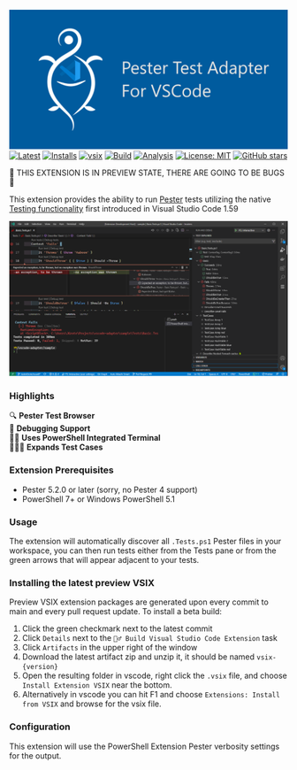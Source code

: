 [![Pester Test Adapter for Visual Studio Code](images/social-preview.png)](https://marketplace.visualstudio.com/items?itemName=pspester.pester-test)
[![Latest](https://img.shields.io/visual-studio-marketplace/v/pspester.pester-test?style=flat-square)](https://marketplace.visualstudio.com/items?itemName=pspester.pester-test)
[![Installs](https://img.shields.io/visual-studio-marketplace/i/pspester.pester-test?style=flat-square)](https://marketplace.visualstudio.com/items?itemName=pspester.pester-test)
[![vsix](https://img.shields.io/github/v/release/pester/vscode-adapter?label=vsix&sort=semver&style=flat-square)](https://github.com/pester/vscode-adapter/releases)
[![Build](https://img.shields.io/github/workflow/status/pester/vscode-adapter/%F0%9F%91%B7%E2%80%8D%E2%99%82%EF%B8%8F%20Build%20Visual%20Studio%20Code%20Extension?style=flat-square)](https://github.com/pester/vscode-adapter/actions/workflows/ci.yml)
[![Analysis](https://img.shields.io/github/workflow/status/pester/vscode-adapter/%F0%9F%94%8E%20CodeQL/main?label=codeQL&style=flat-square)](https://github.com/pester/vscode-adapter/actions/workflows/codeql-analysis.yml)
[![License: MIT](https://img.shields.io/npm/l/tslog?logo=tslog&style=flat-square)](https://tldrlegal.com/license/mit-license)
[![GitHub stars](https://img.shields.io/github/stars/pester/vscode-adapter?style=social)](https://github.com/pester/vscode-adapter)

🚧 THIS EXTENSION IS IN PREVIEW STATE, THERE ARE GOING TO BE BUGS 🚧

This extension provides the ability to run [Pester](https://pester.dev/) tests utilizing the native
[Testing functionality](https://code.visualstudio.com/updates/v1_59#_testing-apis) first introduced in Visual Studio Code 1.59

![Example](images/2021-08-07-08-06-26.png)

### Highlights

🔍 **Pester Test Browser** <br>
🐞 **Debugging Support** <br>
👩‍💻 **Uses PowerShell Integrated Terminal** <br>
👨‍👧‍👦 **Expands Test Cases** <br>

### Extension Prerequisites

- Pester 5.2.0 or later (sorry, no Pester 4 support)
- PowerShell 7+ or Windows PowerShell 5.1

### Usage

The extension will automatically discover all `.Tests.ps1` Pester files in your workspace, you can then run tests either
from the Tests pane or from the green arrows that will appear adjacent to your tests.

### Installing the latest preview VSIX

Preview VSIX extension packages are generated upon every commit to main and every pull request update. To install a beta build:

1. Click the green checkmark next to the latest commit
1. Click `Details` next to the `👷‍♂️ Build Visual Studio Code Extension` task
1. Click `Artifacts` in the upper right of the window
1. Download the latest artifact zip and unzip it, it should be named `vsix-{version}`
1. Open the resulting folder in vscode, right click the `.vsix` file, and choose `Install Extension VSIX` near the bottom.
1. Alternatively in vscode you can hit F1 and choose `Extensions: Install from VSIX` and browse for the vsix file.

### Configuration

This extension will use the PowerShell Extension Pester verbosity settings for the output.
